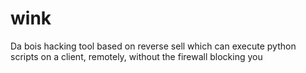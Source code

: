 # wink
Da bois hacking tool based on reverse sell which can execute python scripts on a client, remotely, without the firewall blocking you
